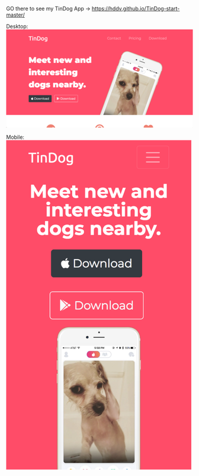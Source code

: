 GO there to see my TinDog App -> https://hddv.github.io/TinDog-start-master/

Desktop:
<img src="./images/main.png" max-width="500">


Mobile:
<img src="./images/main2.png" width="500">

